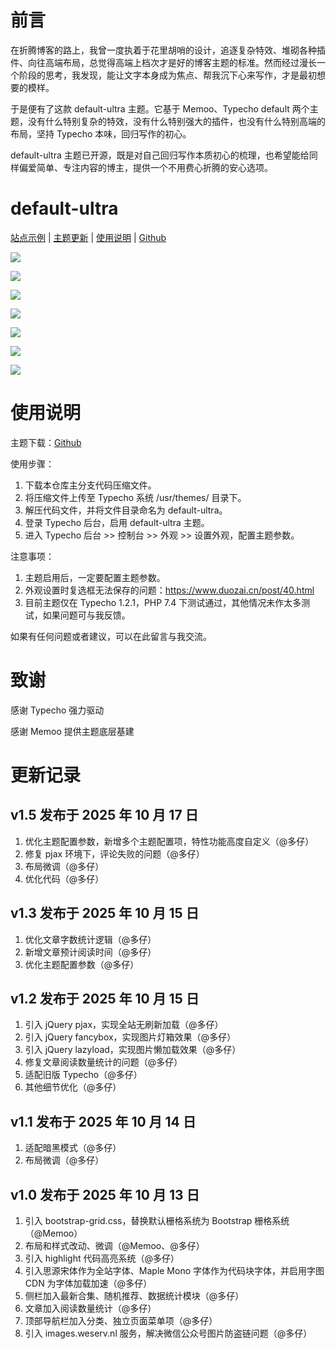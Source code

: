 # 前言

在折腾博客的路上，我曾一度执着于花里胡哨的设计，追逐复杂特效、堆砌各种插件、向往高端布局，总觉得高端上档次才是好的博客主题的标准。然而经过漫长一个阶段的思考，我发现，能让文字本身成为焦点、帮我沉下心来写作，才是最初想要的模样。

于是便有了这款 default-ultra 主题。它基于 Memoo、Typecho default 两个主题，没有什么特别复杂的特效，没有什么特别强大的插件，也没有什么特别高端的布局，坚持 Typecho 本味，回归写作的初心。

default-ultra 主题已开源，既是对自己回归写作本质初心的梳理，也希望能给同样偏爱简单、专注内容的博主，提供一个不用费心折腾的安心选项。

# default-ultra

[站点示例](https://www.duozai.cn/) | [主题更新](https://www.duozai.cn/page/38.html) | [使用说明](https://www.duozai.cn/page/38.html) | [Github](https://github.com/visduo/typecho-default-ultra-theme)

![](https://mmbiz.qpic.cn/sz_mmbiz_png/t4xrVE5OaWBa2baf6703U78Cm07cInib5E4v7ibJlbVaYOtZh6wOpfibqF88qMibibC9ZicCv03aHL1oUz7jVHq7j5icg/640?wx_fmt=png&from=appmsg&watermark=1&tp=webp&wxfrom=5&wx_lazy=1#imgIndex=0)

![](https://mmbiz.qpic.cn/sz_mmbiz_png/t4xrVE5OaWBa2baf6703U78Cm07cInib58Mz10KzMVMyiacpKT87nBf1F43SiaqQomGicjVesJficR9KhNhGYhVIbNg/640?wx_fmt=png&from=appmsg&watermark=1&tp=webp&wxfrom=5&wx_lazy=1#imgIndex=1)

![](https://mmbiz.qpic.cn/sz_mmbiz_png/t4xrVE5OaWBa2baf6703U78Cm07cInib58Mz10KzMVMyiacpKT87nBf1F43SiaqQomGicjVesJficR9KhNhGYhVIbNg/640?wx_fmt=png&from=appmsg&watermark=1&tp=webp&wxfrom=5&wx_lazy=1#imgIndex=1)

![](https://mmbiz.qpic.cn/sz_mmbiz_png/t4xrVE5OaWBa2baf6703U78Cm07cInib5C6GTlV2mrp9hyprBrf2fIalTuSnen6fAdtLdIw5vbx7NW9WrJ2CYhg/640?wx_fmt=png&from=appmsg&watermark=1&tp=webp&wxfrom=5&wx_lazy=1#imgIndex=2)

![](https://mmbiz.qpic.cn/sz_mmbiz_png/t4xrVE5OaWBa2baf6703U78Cm07cInib5QyzV0WAYiaJo12lMAkd42ic43dkXUWTXGWv0f25SUX2mngcSE89hw25Q/640?wx_fmt=png&from=appmsg&watermark=1&tp=wxpic&wxfrom=5&wx_lazy=1#imgIndex=0)

![](https://mmbiz.qpic.cn/sz_mmbiz_png/t4xrVE5OaWBa2baf6703U78Cm07cInib5LUxv2r3xnCOuQRT0NpVgpwooIy1nQunqlaoZoklwyjPibF4VehougCg/640?wx_fmt=png&from=appmsg&watermark=1&tp=wxpic&wxfrom=5&wx_lazy=1#imgIndex=1)

![](https://mmbiz.qpic.cn/sz_mmbiz_png/t4xrVE5OaWBa2baf6703U78Cm07cInib5Eb6vibOgxibiaJ2kFFibWaCQfHbCXT36q2hSXadhHnYcc3zxG831aGOhrA/640?wx_fmt=png&from=appmsg&watermark=1&tp=webp&wxfrom=5&wx_lazy=1#imgIndex=3)

# 使用说明

主题下载：[Github](https://github.com/visduo/typecho-default-ultra-theme/releases/)

使用步骤：

1. 下载本仓库主分支代码压缩文件。
2. 将压缩文件上传至 Typecho 系统 /usr/themes/ 目录下。
3. 解压代码文件，并将文件目录命名为 default-ultra。
4. 登录 Typecho 后台，启用 default-ultra 主题。
5. 进入 Typecho 后台 >> 控制台 >> 外观 >> 设置外观，配置主题参数。

注意事项：

1. 主题启用后，一定要配置主题参数。
2. 外观设置时复选框无法保存的问题：https://www.duozai.cn/post/40.html
3. 目前主题仅在 Typecho 1.2.1，PHP 7.4 下测试通过，其他情况未作太多测试，如果问题可与我反馈。

如果有任何问题或者建议，可以在此留言与我交流。

# 致谢

感谢 Typecho 强力驱动

感谢 Memoo 提供主题底层基建

# 更新记录

## v1.5 发布于 2025 年 10 月 17 日

1. 优化主题配置参数，新增多个主题配置项，特性功能高度自定义（@多仔）
2. 修复 pjax 环境下，评论失败的问题（@多仔）
3. 布局微调（@多仔）
4. 优化代码（@多仔）

## v1.3 发布于 2025 年 10 月 15 日

1. 优化文章字数统计逻辑（@多仔）
2. 新增文章预计阅读时间（@多仔）
3. 优化主题配置参数（@多仔）

## v1.2 发布于 2025 年 10 月 15 日

1. 引入 jQuery pjax，实现全站无刷新加载（@多仔）
2. 引入 jQuery fancybox，实现图片灯箱效果（@多仔）
3. 引入 jQuery lazyload，实现图片懒加载效果（@多仔）
4. 修复文章阅读数量统计的问题（@多仔）
5. 适配旧版 Typecho（@多仔）
6. 其他细节优化（@多仔）

## v1.1 发布于 2025 年 10 月 14 日

1. 适配暗黑模式（@多仔）
2. 布局微调（@多仔）

## v1.0 发布于 2025 年 10 月 13 日

1. 引入 bootstrap-grid.css，替换默认栅格系统为 Bootstrap 栅格系统（@Memoo）
2. 布局和样式改动、微调（@Memoo、@多仔）
3. 引入 highlight 代码高亮系统（@多仔）
4. 引入思源宋体作为全站字体、Maple Mono 字体作为代码块字体，并启用字图 CDN 为字体加载加速（@多仔）
5. 侧栏加入最新合集、随机推荐、数据统计模块（@多仔）
6. 文章加入阅读数量统计（@多仔）
7. 顶部导航栏加入分类、独立页面菜单项（@多仔）
8. 引入 images.weserv.nl 服务，解决微信公众号图片防盗链问题（@多仔）
